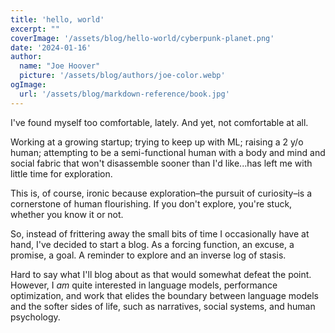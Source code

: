 ```yaml
---
title: 'hello, world'
excerpt: ""
coverImage: '/assets/blog/hello-world/cyberpunk-planet.png'
date: '2024-01-16'
author:
  name: "Joe Hoover"
  picture: '/assets/blog/authors/joe-color.webp'
ogImage:
  url: '/assets/blog/markdown-reference/book.jpg'
---
```


I've found myself too comfortable, lately. And yet, not comfortable at all. 

Working at a growing startup; trying to keep up with ML; raising a 2 y/o human; attempting to be a semi-functional human with a body and mind and social fabric that won't disassemble sooner than I'd like...has left me with little time for exploration.

This is, of course, ironic because exploration&ndash;the pursuit of curiosity&ndash;is a cornerstone of human flourishing. If you don't explore, you're stuck, whether you know it or not.

So, instead of frittering away the small bits of time I occasionally have at hand, I've decided to start a blog. As a forcing function, an excuse, a promise, a goal. A reminder to explore and an inverse log of stasis.

Hard to say what I'll blog about as that would somewhat defeat the point. However, I _am_ quite interested in language models, performance optimization, and work that elides the boundary between language models and the softer sides of life, such as narratives, social systems, and human psychology.
